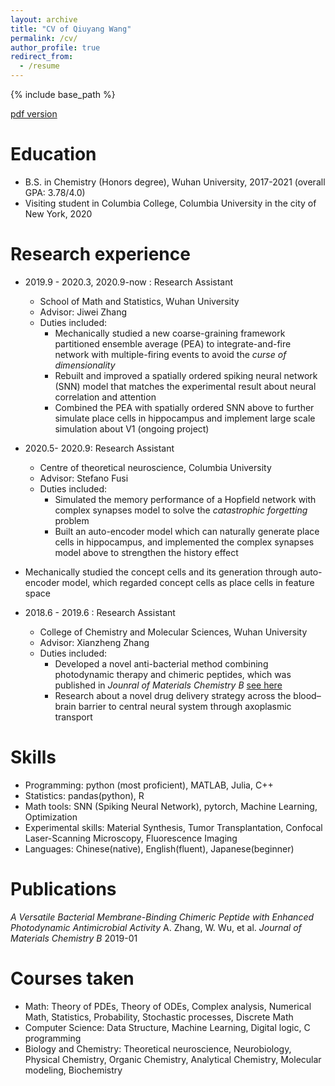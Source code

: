 ```yaml
---
layout: archive
title: "CV of Qiuyang Wang"
permalink: /cv/
author_profile: true
redirect_from:
  - /resume
---
```


{% include base_path %}

[pdf version](http://qiuyoungwang.github.io/files/CV_wqy.pdf)

Education
======
* B.S. in Chemistry (Honors degree), Wuhan University, 2017-2021 (overall GPA: 3.78/4.0)
* Visiting student in Columbia College, Columbia University in the city of New York, 2020

Research experience
======

* 2019.9 - 2020.3, 2020.9-now : Research Assistant
  * School of Math and Statistics, Wuhan University
  * Advisor: Jiwei Zhang
  * Duties included: 
    * Mechanically studied a new coarse-graining framework partitioned ensemble average (PEA) to integrate-and-fire network with multiple-firing events to avoid the *curse of dimensionality*
    * Rebuilt and improved a spatially ordered spiking neural network (SNN) model that matches the experimental result about neural correlation and attention
    * Combined the PEA with spatially ordered SNN above to further simulate place cells in hippocampus and implement large scale simulation about V1 (ongoing project)
  
* 2020.5- 2020.9: Research Assistant
  * Centre of theoretical neuroscience, Columbia University
  * Advisor: Stefano Fusi
  * Duties included: 
    * Simulated the memory performance of a Hopfield network with complex synapses model to solve the *catastrophic forgetting* problem
    * Built an auto-encoder model which can naturally generate place cells in hippocampus, and implemented the complex synapses model above to strengthen the history effect
*  Mechanically studied the concept cells and its generation through auto-encoder model, which regarded concept cells as place cells in feature space
    

* 2018.6 - 2019.6 : Research Assistant
  * College of Chemistry and Molecular Sciences, Wuhan University
  * Advisor:  Xianzheng Zhang
  * Duties included:
    * Developed a novel anti-bacterial method combining photodynamic therapy and chimeric peptides, which was published in *Jounral of Materials Chemistry B* [see here](https://qiuyoungwang.github.io/files/BMP_paper.pdf)
    * Research about a novel drug delivery strategy across the blood–brain barrier to central neural system through axoplasmic transport
  
Skills
======
* Programming: python (most proficient), MATLAB, Julia, C++
* Statistics: pandas(python), R
* Math tools: SNN (Spiking Neural Network), pytorch, Machine Learning, Optimization
* Experimental skills: Material Synthesis, Tumor Transplantation, Confocal Laser-Scanning Microscopy, Fluorescence Imaging
* Languages: Chinese(native), English(fluent), Japanese(beginner)

Publications
======
*A Versatile Bacterial Membrane-Binding Chimeric Peptide with Enhanced Photodynamic Antimicrobial Activity*
A. Zhang, W. Wu, et al.   *Journal of Materials Chemistry B*  2019-01 

Courses taken
======
* Math:
  Theory of PDEs, Theory of ODEs, Complex analysis, Numerical Math, Statistics, Probability, Stochastic processes, Discrete Math
*  Computer Science:
  Data Structure, Machine Learning, Digital logic, C programming
*  Biology and Chemistry:
  Theoretical neuroscience, Neurobiology, Physical Chemistry, Organic Chemistry, Analytical Chemistry, Molecular modeling, Biochemistry


